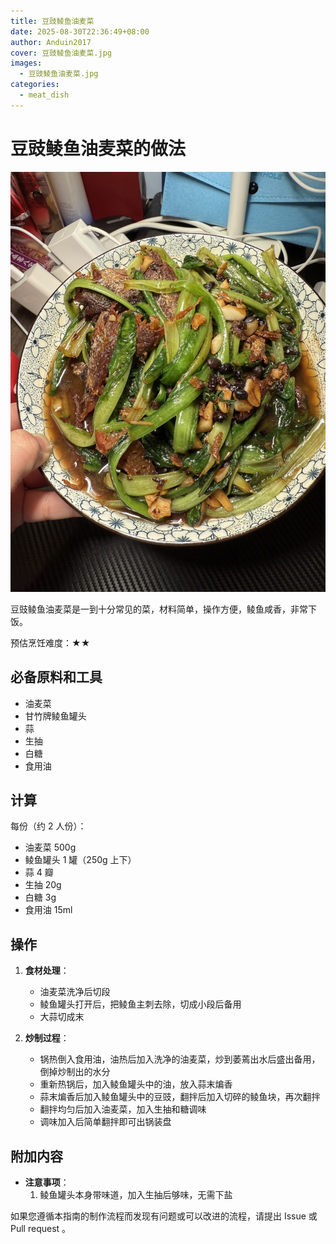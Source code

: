 ```yaml
---
title: 豆豉鲮鱼油麦菜
date: 2025-08-30T22:36:49+08:00
author: Anduin2017
cover: 豆豉鲮鱼油麦菜.jpg
images:
  - 豆豉鲮鱼油麦菜.jpg
categories:
  - meat_dish
---
```


# 豆豉鲮鱼油麦菜的做法

![豆豉鲮鱼油麦菜](./豆豉鲮鱼油麦菜成品.jpg)

豆豉鲮鱼油麦菜是一到十分常见的菜，材料简单，操作方便，鲮鱼咸香，非常下饭。

预估烹饪难度：★★

## 必备原料和工具

- 油麦菜
- 甘竹牌鲮鱼罐头
- 蒜
- 生抽
- 白糖
- 食用油

## 计算

每份（约 2 人份）：

- 油麦菜 500g
- 鲮鱼罐头 1 罐（250g 上下）
- 蒜 4 瓣
- 生抽 20g
- 白糖 3g
- 食用油 15ml

## 操作

1. **食材处理**：
   - 油麦菜洗净后切段
   - 鲮鱼罐头打开后，把鲮鱼主刺去除，切成小段后备用
   - 大蒜切成末

2. **炒制过程**：
   - 锅热倒入食用油，油热后加入洗净的油麦菜，炒到萎蔫出水后盛出备用，倒掉炒制出的水分
   - 重新热锅后，加入鲮鱼罐头中的油，放入蒜末煸香
   - 蒜末煸香后加入鲮鱼罐头中的豆豉，翻拌后加入切碎的鲮鱼块，再次翻拌
   - 翻拌均匀后加入油麦菜，加入生抽和糖调味
   - 调味加入后简单翻拌即可出锅装盘

## 附加内容

- **注意事项**：
  1. 鲮鱼罐头本身带味道，加入生抽后够味，无需下盐

如果您遵循本指南的制作流程而发现有问题或可以改进的流程，请提出 Issue 或 Pull request 。
